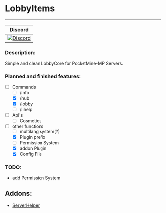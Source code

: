 # LobbyItems
---
| Discord |
| :-----: |
[![Discord](https://img.shields.io/badge/chat-on%20discord-7289da.svg)](https://discord.gg/M7aQfm) |

### Description:
Simple and clean LobbyCore for PocketMine-MP Servers.

### Planned and finished features:
- [ ] Commands
    - [ ] /info
    - [x] /hub
    - [x] /lobby
    - [ ] /lihelp
- [ ] Api's
    - [ ] Cosmetics
- [ ] other functions
    - [ ] multilang system(?)
    - [x] Plugin prefix
    - [ ] Permission System
    - [x] addon Plugin
    - [x] Config File

### TODO:
- add Permission System

## Addons:

- [ServerHelper](https://github.com/PocketMine-Plugin/ServerHelper)
